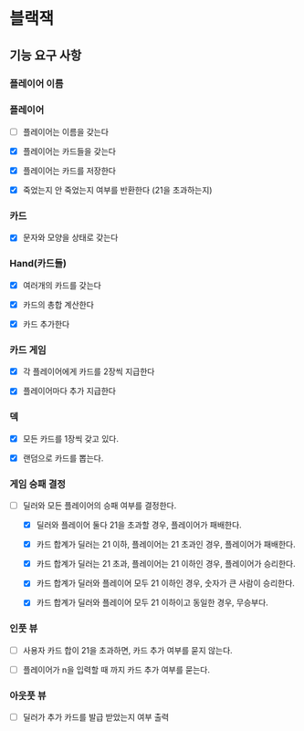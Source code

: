 # 블랙잭


## 기능 요구 사항

### 플레이어 이름

### 플레이어

- [ ] 플레이어는 이름을 갖는다
- [X] 플레이어는 카드들을 갖는다
- [X] 플레이어는 카드를 저장한다 
- [X] 죽었는지 안 죽었는지 여부를 반환한다 (21을 초과하는지)


### 카드

- [x] 문자와 모양을 상태로 갖는다 


### Hand(카드들)

- [x] 여러개의 카드를 갖는다
- [x] 카드의 총합 계산한다 
- [x] 카드 추가한다 


### 카드 게임

- [x] 각 플레이어에게 카드를 2장씩 지급한다
- [x] 플레이어마다 추가 지급한다


### 덱

- [x] 모든 카드를 1장씩 갖고 있다. 
- [x] 랜덤으로 카드를 뽑는다.


### 게임 승패 결정

- [ ] 딜러와 모든 플레이어의 승패 여부를 결정한다. 
  - [x] 딜러와 플레이어 둘다 21을 초과할 경우, 플레이어가 패배한다. 
  - [x] 카드 합계가 딜러는 21 이하, 플레이어는 21 초과인 경우, 플레이어가 패배한다.  
  - [x] 카드 합계가 딜러는 21 초과, 플레이어는 21 이하인 경우, 플레이어가 승리한다. 
  - [x] 카드 합계가 딜러와 플레이어 모두 21 이하인 경우, 숫자가 큰 사람이 승리한다.
  - [x] 카드 합계가 딜러와 플레이어 모두 21 이하이고 동일한 경우, 무승부다. 


### 인풋 뷰

- [ ] 사용자 카드 합이 21을 초과하면, 카드 추가 여부를 묻지 않는다.
- [ ] 플레이어가 n을 입력할 때 까지 카드 추가 여부를 묻는다. 


### 아웃풋 뷰

- [ ] 딜러가 추가 카드를 발급 받았는지 여부 출력
